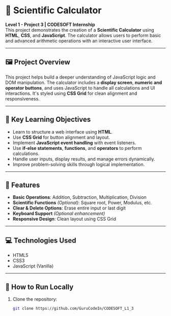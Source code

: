 # 🔢 Scientific Calculator

**Level 1 - Project 3 | CODESOFT Internship**  
This project demonstrates the creation of a **Scientific Calculator** using **HTML**, **CSS**, and **JavaScript**. The calculator allows users to perform basic and advanced arithmetic operations with an interactive user interface.

---

## 🖼️ Project Overview

This project helps build a deeper understanding of JavaScript logic and DOM manipulation. The calculator includes a **display screen**, **numeric and operator buttons**, and uses JavaScript to handle all calculations and UI interactions. It's styled using **CSS Grid** for clean alignment and responsiveness.

---

## 🎯 Key Learning Objectives

- Learn to structure a web interface using **HTML**.
- Use **CSS Grid** for button alignment and layout.
- Implement **JavaScript event handling** with event listeners.
- Use **if-else statements**, **functions**, and **operators** to perform calculations.
- Handle user inputs, display results, and manage errors dynamically.
- Improve problem-solving skills through logical implementation.

---

## 🚀 Features

- **Basic Operations**: Addition, Subtraction, Multiplication, Division
- **Scientific Functions** *(Optional)*: Square root, Power, Modulus, etc.
- **Clear & Delete Options**: Erase entire input or last digit
- **Keyboard Support** *(Optional enhancement)*
- **Responsive Design**: Clean layout using CSS Grid

---

## 💻 Technologies Used

- HTML5
- CSS3
- JavaScript (Vanilla)

---

## 📂 How to Run Locally

1. Clone the repository:
   ```bash
   git clone https://github.com/GuruCodeIn/CODESOFT_L1_3
